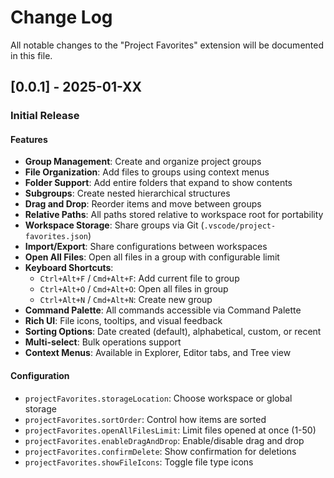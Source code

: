 # Change Log

All notable changes to the "Project Favorites" extension will be documented in this file.

## [0.0.1] - 2025-01-XX

### Initial Release

#### Features
- **Group Management**: Create and organize project groups
- **File Organization**: Add files to groups using context menus
- **Folder Support**: Add entire folders that expand to show contents
- **Subgroups**: Create nested hierarchical structures
- **Drag and Drop**: Reorder items and move between groups
- **Relative Paths**: All paths stored relative to workspace root for portability
- **Workspace Storage**: Share groups via Git (`.vscode/project-favorites.json`)
- **Import/Export**: Share configurations between workspaces
- **Open All Files**: Open all files in a group with configurable limit
- **Keyboard Shortcuts**:
  - `Ctrl+Alt+F` / `Cmd+Alt+F`: Add current file to group
  - `Ctrl+Alt+O` / `Cmd+Alt+O`: Open all files in group
  - `Ctrl+Alt+N` / `Cmd+Alt+N`: Create new group
- **Command Palette**: All commands accessible via Command Palette
- **Rich UI**: File icons, tooltips, and visual feedback
- **Sorting Options**: Date created (default), alphabetical, custom, or recent
- **Multi-select**: Bulk operations support
- **Context Menus**: Available in Explorer, Editor tabs, and Tree view

#### Configuration
- `projectFavorites.storageLocation`: Choose workspace or global storage
- `projectFavorites.sortOrder`: Control how items are sorted
- `projectFavorites.openAllFilesLimit`: Limit files opened at once (1-50)
- `projectFavorites.enableDragAndDrop`: Enable/disable drag and drop
- `projectFavorites.confirmDelete`: Show confirmation for deletions
- `projectFavorites.showFileIcons`: Toggle file type icons